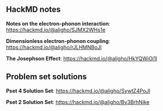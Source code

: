 ## HackMD notes

  **Notes on the electron-phonon interaction**: 
    https://hackmd.io/@aligho/SJMX2WHs1e

  **Dimensionless electron-phonon coupling**: 
    https://hackmd.io/@aligho/rJLHMNBoJl

  **The Josephson Effect**: 
    https://hackmd.io/@aligho/HkYQWiOi1l

## Problem set solutions

  **Pset 4 Solution Set**: 
    https://hackmd.io/@aligho/SywtZ4PoJl

  **Pset 2 Solution Set**: 
    https://hackmd.io/@aligho/By3BrhNike

